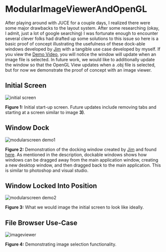 # ModularImageViewerAndOpenGL
After playing around with JUCE for a couple days, I realized there were some major drawbacks to the layout system.  After some researching (okay, I admit, just a lot of google searching) I was fortunate enough to encounter several clever folks had drafted up  some solutions to this issue so here is a basic proof of concept illustrating the usefulness of these dock-able windows developed by [Jim](https://github.com/jcredland) with a tangible use case developed by myself. If you view the [Demo Video](https://www.youtube.com/watch?v=wiGaL7ElxRE), you will notice the window will update when an image file is selected.  In future work, we would like to additionally update the window so that the OpenGL View updates when a .obj file is selected, but for now we demonstrate the proof of concept with an image viewer.

## Initial Screen
![initial screen](https://user-images.githubusercontent.com/8731829/37601381-e1f986ea-2b57-11e8-89e2-a5f29903f2bf.png)

**Figure 1:**  Initial start-up screen. Future updates include removing tabs and starting at a screen similar to image **3)**.


##  Window Dock
![modularscreen demo1](https://user-images.githubusercontent.com/8731829/37601400-ec4f1024-2b57-11e8-9bd4-c3dba542917a.png)

**Figure 2:**  Demonstration of the docking window created by [Jim](https://github.com/jcredland) and found [here](https://github.com/jcredland/dockable-windows).  As mentioned in the description, dockable windows shows how windows can be dragged away from the main application window, creating a new desktop window, and then dragged back to the main application. This is similar to photoshop and visual studio.

##  Window Locked Into Position 
![modularscreen demo2](https://user-images.githubusercontent.com/8731829/37601423-f944da70-2b57-11e8-9c4a-4edfbc0db0f9.png)

**Figure 3:**  What we would image the initial screen to look like ideally.



## File Browser Use-Case
![imageviewer](https://user-images.githubusercontent.com/8731829/37601437-007b7b50-2b58-11e8-8b6b-6f85cce4ba2e.png)

**Figure 4:**  Demonstrating image selection functionality.
